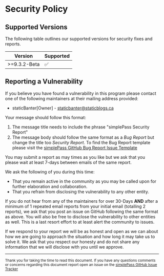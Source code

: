# Security Policy

## Supported Versions

The following table outlines our supported versions for security fixes and reports.

| Version | Supported |
| ---------- | ------------------ |
| >=9.3.2-Beta | :white_check_mark: |

## Reporting a Vulnerability

If you believe you have found a vulnerability in this program please contact one of the following maintainers at their mailing address provided:

- staticBanter[Owner] - staticbanter@staticblogs.ca

Your message should follow this format:

1. The message title needs to include the phrase "simplePass Security Report"
2. The message body should follow the same format as a *Bug Report* but change the title too *Security Report*. To find the Bug Report template please visit the [simplePass GitHub Bug Report Issue Template](https://github.com/staticBanter/simplePass/blob/main/.github/ISSUE_TEMPLATE/bug_report.md)

You may submit a report as may times as you like but we ask that you please wait at least 7-days between emails of the same report.

We ask the following of you during this time:

- That you remain active in the community as you may be called upon for further elaboration and collaboration.
- That you refrain from disclosing the vulnerability to any other entity.

If you do not hear from any of the maintainers for over 30-Days **AND** after a minimum of 1 repeated email reports from your initial email (totalling 2 reports), we ask that you post an issue on GitHub following the same format as above. You will also be free to disclose the vulnerability to other entities as well. This is a last resort effort to at least alert the community to issues.

If we respond to your report we will be as honest and open as we can about how we are going to approach the situation and how long it may take us to solve it. We ask that you respect our honesty and do not share any information that we will disclose with you until we approve.

---

<sub>Thank you for taking the time to read this document. If you have any questions comments or concerns regarding this document report open an issue on the <a href="https://github.com/staticBanter/simplePass/issues">simplePass GitHub Issue Tracker</a></sub>
